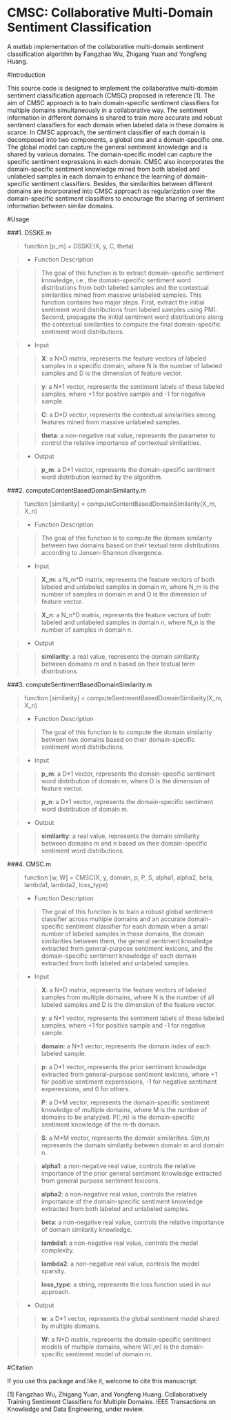 # CMSC: Collaborative Multi-Domain Sentiment Classification

A matlab implementation of the collaborative multi-domain sentiment classification algorithm by Fangzhao Wu, Zhigang Yuan and Yongfeng Huang.

#Introduction

This source code is designed to implement the collaborative multi-domain sentiment classification approach (CMSC) proposed in reference [1]. The aim of CMSC approach is to train domain-specific sentiment classifiers for multiple domains simultaneously in a collaborative way. The sentiment information in different domains is shared to train more accurate and robust sentiment classifiers for each domain when labeled data in these domains is scarce. In CMSC approach, the sentiment classifier of each domain is decomposed into two components, a global one and a domain-specific one. The global model can capture the general sentiment knowledge and is shared by various domains. The domain-specific model can capture the specific sentiment expressions in each domain. CMSC also incorporates the domain-specific sentiment knowledge mined from both labeled and unlabeled samples in each domain to enhance the learning of domain-specific sentiment classifiers. Besides, the similarities between different domains are incorporated into CMSC approach as regularization over the domain-specific sentiment classifiers to encourage the sharing of sentiment information between similar domains.


#Usage

###1. DSSKE.m

>	function [p_m] = DSSKE(X, y, C, theta)

>+ Function Description

>>The goal of this function is to extract domain-specific sentiment knowledge, i.e., the domain-specific sentiment word distributions from both labeled samples and the contextual similarities mined from massive unlabeled samples. This function contains two major steps. First, extract the initial sentiment word distributions from labeled samples using PMI. Second, propagate the initial sentiment word distributions along the contextual similarities to compute the final domain-specific sentiment word distributions.

>+ Input

>>**X**:   a N*D matrix, represents the feature vectors of labeled samples in a specific domain, where N is the number of labeled samples and D is the dimension of feature vector.

>>**y**:   a N*1 vector, represents the sentiment labels of these labeled samples, where +1 for positive sample and -1 for negative sample.

>>**C**:   a D*D vector, represents the contextual similarities among features mined from massive unlabeled samples.

>>**theta**:   a non-negative real value, represents the parameter to control the relative importance of contextual similarities.

>+ Output

>>**p_m**:   a D*1 vector, represents the domain-specific sentiment word distribution learned by the algorithm.


###2. computeContentBasedDomainSimilarity.m

>	function [similarity] = computeContentBasedDomainSimilarity(X_m, X_n)

>+ Function Description

>>The goal of this function is to compute the domain similarity between two domains based on their textual term distributions according to Jensen-Shannon divergence. 

>+ Input

>>**X_m**:   a N_m*D matrix, represents the feature vectors of both labeled and unlabeled samples in domain m, where N_m is the number of samples in domain m and D is the dimension of feature vector.

>>**X_n**:   a N_n*D matrix, represents the feature vectors of both labeled and unlabeled samples in domain n, where N_n is the number of samples in domain n.

>+ Output

>>**similarity**:   a real value, represents the domain similarity between domains m and n based on their textual term distributions.


###3. computeSentimentBasedDomainSimilarity.m

>	function [similarity] = computeSentimentBasedDomainSimilarity(X_m, X_n)

>+ Function Description

>>The goal of this function is to compute the domain similarity between two domains based on their domain-specific sentiment word distributions. 

>+ Input

>>**p_m**:   a D*1 vector, represents the domain-specific sentiment word distribution of domain m, where D is the dimension of feature vector.

>>**p_n**:   a D*1 vector, represents the domain-specific sentiment word distribution of domain m.

>+ Output

>>**similarity**:   a real value, represents the domain similarity between domains m and n based on their domain-specific sentiment word distributions.


###4. CMSC.m

>	function [w, W] = CMSC(X, y, domain, p, P, S, alpha1, alpha2, beta, lambda1, lambda2, loss_type) 


>+ Function Description

>>The goal of this function is to train a robust global sentiment classifier across multiple domains and an accurate domain-specific sentiment classifier for each domain when a small number of labeled samples in these domains,  the domain similarities between them, the general sentiment knowledge extracted from general-purpose sentiment lexicons, and the domain-specific sentiment knowledge of each domain extracted from both labeled and unlabeled samples.

>+ Input

>>**X**:  a N*D matrix, represents the feature vectors of labeled samples from multiple domains, where N is the number of all labeled samples and D is the dimension of the feature vector.

>>**y**:   a N*1 vector, represents the sentiment labels of these labeled samples, where +1 for positive sample and -1 for negative sample.

>>**domain**:   a N*1 vector, represents the domain index of each labeled sample.

>>**p**:	a D*1 vector, represents the prior sentiment knowledge extracted from general-purpose sentiment lexicons, where +1 for positive sentiment experessions, -1 for negative sentiment experessions, and 0 for others.

>>**P**:	a D*M vector, represents the domain-specific sentiment knowledge of multiple domains, where M is the number of domains to be analyzed. P(:,m) is the domain-specific sentiment knowledge of the m-th domain.

>>**S**:    a M*M vector, represents the domain similarities. S(m,n) represents the domain similarity between domain m and domain n.

>>**alpha1**:  a non-negative real value, controls the relative importance of the prior general sentiment knowledge extracted from general purpose sentiment lexicons.

>>**alpha2**:  a non-negative real value, controls the relative importance of the domain-specific sentiment knowledge extracted from both labeled and unlabeled samples.

>>**beta**: a non-negative real value, controls the relative importance of domain similarity knowledge.

>>**lambda1**:  a non-negative real value, controls the model complexity.

>>**lambda2**:  a non-negative real value, controls the model sparsity.

>>**loss_type**:  a string, represents the loss function used in our approach.

>+ Output

>>**w**: a D*1 vector, represents the global sentiment model shared by multiple domains.

>>**W**: a N*D matrix, represents the domain-specific sentiment models of multiple domains, where W(:,m) is the domain-specific sentiment model of domain m. 


#Citation

If you use this package and like it, welcome to cite this manuscript:

[1] Fangzhao Wu, Zhigang Yuan, and Yongfeng Huang. Collaboratively Training Sentiment Classifiers for Multiple Domains. IEEE Transactions on Knowledge and Data Engineering, under review.

